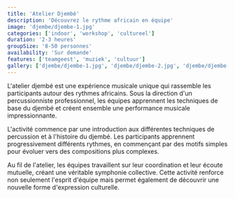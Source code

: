 ```yaml
---
title: 'Atelier Djembé'
description: 'Découvrez le rythme africain en équipe'
image: 'djembe/djembe-1.jpg'
categories: ['indoor', 'workshop', 'cultureel']
duration: '2-3 heures'
groupSize: '8-50 personnes'
availability: 'Sur demande'
features: ['teamgeest', 'muziek', 'cultuur']
gallery: ['djembe/djembe-1.jpg', 'djembe/djembe-2.jpg', 'djembe/djembe-3.jpg']
---
```


L'atelier djembé est une expérience musicale unique qui rassemble les participants autour des rythmes africains. Sous la direction d'un percussionniste professionnel, les équipes apprennent les techniques de base du djembé et créent ensemble une performance musicale impressionnante.

L'activité commence par une introduction aux différentes techniques de percussion et à l'histoire du djembé. Les participants apprennent progressivement différents rythmes, en commençant par des motifs simples pour évoluer vers des compositions plus complexes.

Au fil de l'atelier, les équipes travaillent sur leur coordination et leur écoute mutuelle, créant une véritable symphonie collective. Cette activité renforce non seulement l'esprit d'équipe mais permet également de découvrir une nouvelle forme d'expression culturelle.
